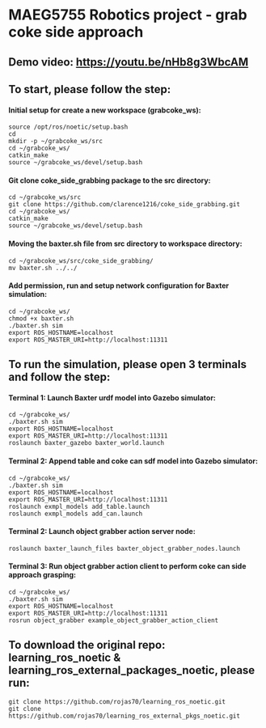 # MAEG5755 Robotics project - grab coke side approach

## Demo video: https://youtu.be/nHb8g3WbcAM

## To start, please follow the step: 

#### Initial setup for create a new workspace (grabcoke_ws): 
```
source /opt/ros/noetic/setup.bash
cd
mkdir -p ~/grabcoke_ws/src
cd ~/grabcoke_ws/
catkin_make
source ~/grabcoke_ws/devel/setup.bash
```

#### Git clone coke_side_grabbing package to the src directory: 
```
cd ~/grabcoke_ws/src
git clone https://github.com/clarence1216/coke_side_grabbing.git
cd ~/grabcoke_ws/
catkin_make
source ~/grabcoke_ws/devel/setup.bash
```

#### Moving the baxter.sh file from src directory to workspace directory: 
```
cd ~/grabcoke_ws/src/coke_side_grabbing/
mv baxter.sh ../../
```

#### Add permission, run and setup network configuration for Baxter simulation: 
```
cd ~/grabcoke_ws/
chmod +x baxter.sh
./baxter.sh sim
export ROS_HOSTNAME=localhost
export ROS_MASTER_URI=http://localhost:11311
```

## To run the simulation, please open 3 terminals and follow the step: 

#### Terminal 1: Launch Baxter urdf model into Gazebo simulator: 
```
cd ~/grabcoke_ws/
./baxter.sh sim
export ROS_HOSTNAME=localhost
export ROS_MASTER_URI=http://localhost:11311
roslaunch baxter_gazebo baxter_world.launch
```

#### Terminal 2: Append table and coke can sdf model into Gazebo simulator: 
```
cd ~/grabcoke_ws/
./baxter.sh sim
export ROS_HOSTNAME=localhost
export ROS_MASTER_URI=http://localhost:11311
roslaunch exmpl_models add_table.launch
roslaunch exmpl_models add_can.launch
```

#### Terminal 2: Launch object grabber action server node: 
```
roslaunch baxter_launch_files baxter_object_grabber_nodes.launch
```

#### Terminal 3: Run object grabber action client to perform coke can side approach grasping: 
```
cd ~/grabcoke_ws/
./baxter.sh sim
export ROS_HOSTNAME=localhost
export ROS_MASTER_URI=http://localhost:11311
rosrun object_grabber example_object_grabber_action_client
```

## To download the original repo: learning_ros_noetic & learning_ros_external_packages_noetic, please run: 

```
git clone https://github.com/rojas70/learning_ros_noetic.git
git clone https://github.com/rojas70/learning_ros_external_pkgs_noetic.git
```
